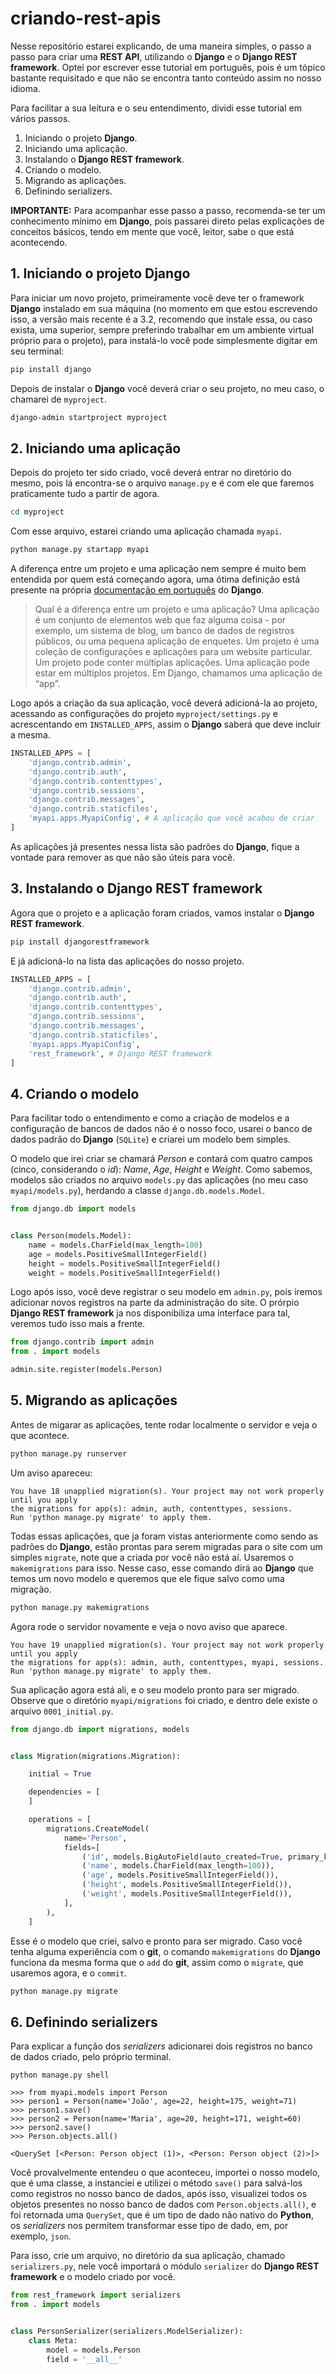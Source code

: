 # criando-rest-apis

Nesse repositório estarei explicando, de uma maneira simples, o passo a passo para criar uma **REST API**, utilizando o **Django** e o **Django REST framework**. Optei por escrever esse tutorial em português, pois é um tópico bastante requisitado e que não se encontra tanto conteúdo assim no nosso idioma. 

Para facilitar a sua leitura e o seu entendimento, dividi esse tutorial em vários passos.

1. Iniciando o projeto **Django**.
2. Iniciando uma aplicação.
3. Instalando o **Django REST framework**.
4. Criando o modelo.
5. Migrando as aplicações.
6. Definindo serializers.

**IMPORTANTE:** Para acompanhar esse passo a passo, recomenda-se ter um conhecimento mínimo em **Django**, pois passarei direto pelas explicações de conceitos básicos, tendo em mente que você, leitor, sabe o que está acontecendo.

## 1. Iniciando o projeto Django

Para iniciar um novo projeto, primeiramente você deve ter o framework **Django** instalado em sua máquina (no momento em que estou escrevendo isso, a versão mais recente é a 3.2, recomendo que instale essa, ou caso exista, uma superior, sempre preferindo trabalhar em um ambiente virtual próprio para o projeto), para instalá-lo você pode simplesmente digitar em seu terminal:

```sh
pip install django
```

Depois de instalar o **Django** você deverá criar o seu projeto, no meu caso, o chamarei de `myproject`. 

```sh
django-admin startproject myproject
```

## 2. Iniciando uma aplicação

Depois do projeto ter sido criado, você deverá entrar no diretório do mesmo, pois lá encontra-se o arquivo `manage.py` e é com ele que faremos praticamente tudo a partir de agora.

```sh
cd myproject
```

Com esse arquivo, estarei criando uma aplicação chamada `myapi`.


```sh
python manage.py startapp myapi
```

A diferença entre um projeto e uma aplicação nem sempre é muito bem entendida por quem está começando agora, uma ótima definição está presente na própria [documentação em português](https://docs.djangoproject.com/pt-br/3.2/intro/tutorial01/) do **Django**.

> Qual é a diferença entre um projeto e uma aplicação? Uma aplicação é um conjunto de elementos web que faz alguma coisa - por exemplo, um sistema de blog, um banco de dados de registros públicos, ou uma pequena aplicação de enquetes. Um projeto é uma coleção de configurações e aplicações para um website particular. Um projeto pode conter múltiplas aplicações. Uma aplicação pode estar em múltiplos projetos. Em Django, chamamos uma aplicação de “app”.

Logo após a criação da sua aplicação, você deverá adicioná-la ao projeto, acessando as configurações do projeto `myproject/settings.py` e acrescentando em `INSTALLED_APPS`, assim o **Django** saberá que deve incluir a mesma.

```python
INSTALLED_APPS = [
    'django.contrib.admin',
    'django.contrib.auth',
    'django.contrib.contenttypes',
    'django.contrib.sessions',
    'django.contrib.messages',
    'django.contrib.staticfiles',
    'myapi.apps.MyapiConfig', # A aplicação que você acabou de criar
]
```

As aplicações já presentes nessa lista são padrões do **Django**, fique a vontade para remover as que não são úteis para você.

## 3. Instalando o Django REST framework

Agora que o projeto e a aplicação foram criados, vamos instalar o **Django REST framework**.

```sh
pip install djangorestframework
```

E já adicioná-lo na lista das aplicações do nosso projeto.

```python
INSTALLED_APPS = [
    'django.contrib.admin',
    'django.contrib.auth',
    'django.contrib.contenttypes',
    'django.contrib.sessions',
    'django.contrib.messages',
    'django.contrib.staticfiles',
    'myapi.apps.MyapiConfig',
    'rest_framework', # Django REST framework
]
```

## 4. Criando o modelo

Para facilitar todo o entendimento e como a criação de modelos e a configuração de bancos de dados não é o nosso foco, usarei o banco de dados padrão do **Django** (`SQLite`) e criarei um modelo bem simples.

O modelo que irei criar se chamará *Person* e contará com quatro campos (cinco, considerando o *id*): *Name*, *Age*, *Height* e *Weight*. Como sabemos, modelos são criados no arquivo `models.py` das aplicações (no meu caso `myapi/models.py`), herdando a classe `django.db.models.Model`.

```python
from django.db import models


class Person(models.Model):
    name = models.CharField(max_length=100)
    age = models.PositiveSmallIntegerField()
    height = models.PositiveSmallIntegerField()
    weight = models.PositiveSmallIntegerField()
```

Logo após isso, você deve registrar o seu modelo em `admin.py`, pois iremos adicionar novos registros na parte da administração do site. O prórpio **Django REST framework** ja nos disponibiliza uma interface para tal, veremos tudo isso mais a frente.

```python
from django.contrib import admin
from . import models

admin.site.register(models.Person)
```

## 5. Migrando as aplicações

Antes de migarar as aplicações, tente rodar localmente o servidor e veja o que acontece.

```sh
python manage.py runserver
```

Um aviso apareceu:

```text
You have 18 unapplied migration(s). Your project may not work properly until you apply
the migrations for app(s): admin, auth, contenttypes, sessions.
Run 'python manage.py migrate' to apply them.
```

Todas essas aplicações, que ja foram vistas anteriormente como sendo as padrões do **Django**, estão prontas para serem migradas para o site com um simples `migrate`, note que a criada por você não está aí. Usaremos o `makemigrations` para isso. Nesse caso, esse comando dirá ao **Django** que temos um novo modelo e queremos que ele fique salvo como uma migração.

```sh
python manage.py makemigrations
```

Agora rode o servidor novamente e veja o novo aviso que aparece.

```text
You have 19 unapplied migration(s). Your project may not work properly until you apply
the migrations for app(s): admin, auth, contenttypes, myapi, sessions.
Run 'python manage.py migrate' to apply them.
```

Sua aplicação agora está ali, e o seu modelo pronto para ser migrado. Observe que o diretório `myapi/migrations` foi criado, e dentro dele existe o arquivo `0001_initial.py`.

```python
from django.db import migrations, models


class Migration(migrations.Migration):

    initial = True

    dependencies = [
    ]

    operations = [
        migrations.CreateModel(
            name='Person',
            fields=[
                ('id', models.BigAutoField(auto_created=True, primary_key=True, serialize=False, verbose_name='ID')),
                ('name', models.CharField(max_length=100)),
                ('age', models.PositiveSmallIntegerField()),
                ('height', models.PositiveSmallIntegerField()),
                ('weight', models.PositiveSmallIntegerField()),
            ],
        ),
    ]
```

Esse é o modelo que criei, salvo e pronto para ser migrado. Caso você tenha alguma experiência com o **git**, o comando `makemigrations` do **Django** funciona da mesma forma que o `add` do **git**, assim como o `migrate`, que usaremos agora, e o `commit`.

```sh
python manage.py migrate
```

## 6. Definindo serializers

Para explicar a função dos *serializers* adicionarei dois registros no banco de dados criado, pelo próprio terminal.

```text
python manage.py shell

>>> from myapi.models import Person
>>> person1 = Person(name='João', age=22, height=175, weight=71)
>>> person1.save()
>>> person2 = Person(name='Maria', age=20, height=171, weight=60)
>>> person2.save()
>>> Person.objects.all()

<QuerySet [<Person: Person object (1)>, <Person: Person object (2)>]>
```

Você provalvelmente entendeu o que aconteceu, importei o nosso modelo, que é uma classe, a instanciei e utilizei o método `save()` para salvá-los como registros no nosso banco de dados, após isso, visualizei todos os objetos presentes no nosso banco de dados com `Person.objects.all()`, e foi retornada uma `QuerySet`, que é um tipo de dado não nativo do **Python**, os *serializers* nos permitem transformar esse tipo de dado, em, por exemplo, `json`.

Para isso, crie um arquivo, no diretório da sua aplicação, chamado `serializers.py`, nele você importará o módulo `serializer` do **Django REST framework** e o modelo criado por você.

```python
from rest_framework import serializers
from . import models


class PersonSerializer(serializers.ModelSerializer):
    class Meta:
        model = models.Person
        field = '__all__'
```
